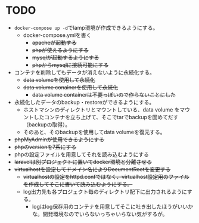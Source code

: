 # TODO
- `docker-compose up -d`でlamp環境が作成できるようにする。
    - docker-compose.ymlを書く
        - ~~apacheが起動する~~
        - ~~phpが使えるようにする~~
        - ~~mysqlが起動するようにする~~
        - ~~phpからmysqlに接続可能にする~~
- コンテナを削除してもデータが消えないように永続化する。
    - ~~data volumeを使用して永続化~~
    - ~~data volume conainerを使用して永続化~~
        - ~~data volume containerは不要っぽいので作らないことにした~~
- 永続化したデータのbackup・restoreができるようにする。
    - ホストマシンのディレクトリとマウントしている、data volume をマウントしたコンテナを立ち上げて、そこでtarでbackupを固めてだす（backupの取得）。
    - そのあと、そのbackupを使用してdata volumeを復元する。
- ~~phpMyAdminが使用できるようにする~~
- ~~phpのversionを7系にする~~
- phpの設定ファイルを用意してそれを読み込むようにする
- ~~laravelは別プロジェクトに置いてdocker環境と分離させる~~
- ~~virtualhostを設定してドメイン名によりDocumentRootを変更する~~
  - ~~virtualhostの設定をhttpd.confではなく、virtualhost設定用のファイルを作成してそこに書いて読み込むようにする。~~
  - log出力先も各プロジェクト毎のディレクトリ配下に出力されるようにする。
    - logはlog保存用のコンテナを用意してそこに吐き出したほうがいいかな。開発環境なのでいらないっちゃいらない気がするが。
